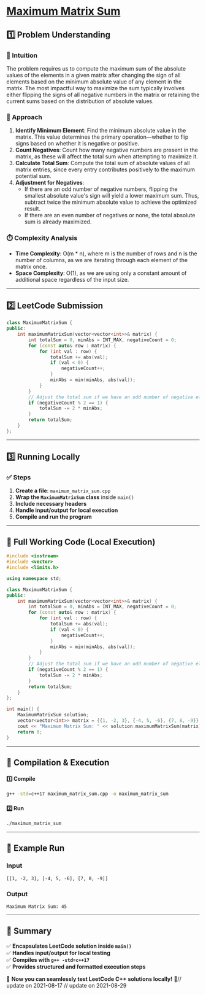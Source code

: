 # **[Maximum Matrix Sum](https://leetcode.com/problems/maximum-matrix-sum/description/)**  

## **1️⃣ Problem Understanding**  
### **📌 Intuition**  
The problem requires us to compute the maximum sum of the absolute values of the elements in a given matrix after changing the sign of all elements based on the minimum absolute value of any element in the matrix. The most impactful way to maximize the sum typically involves either flipping the signs of all negative numbers in the matrix or retaining the current sums based on the distribution of absolute values.  

### **🚀 Approach**  
1. **Identify Minimum Element**: Find the minimum absolute value in the matrix. This value determines the primary operation—whether to flip signs based on whether it is negative or positive.
2. **Count Negatives**: Count how many negative numbers are present in the matrix, as these will affect the total sum when attempting to maximize it.
3. **Calculate Total Sum**: Compute the total sum of absolute values of all matrix entries, since every entry contributes positively to the maximum potential sum.
4. **Adjustment for Negatives**:
   - If there are an odd number of negative numbers, flipping the smallest absolute value's sign will yield a lower maximum sum. Thus, subtract twice the minimum absolute value to achieve the optimized result.
   - If there are an even number of negatives or none, the total absolute sum is already maximized.

### **⏱️ Complexity Analysis**  
- **Time Complexity**: O(m * n), where m is the number of rows and n is the number of columns, as we are iterating through each element of the matrix once.  
- **Space Complexity**: O(1), as we are using only a constant amount of additional space regardless of the input size.  

---  

## **2️⃣ LeetCode Submission**  
```cpp
class MaximumMatrixSum {
public:
    int maximumMatrixSum(vector<vector<int>>& matrix) {
        int totalSum = 0, minAbs = INT_MAX, negativeCount = 0;
        for (const auto& row : matrix) {
            for (int val : row) {
                totalSum += abs(val);
                if (val < 0) {
                    negativeCount++;
                }
                minAbs = min(minAbs, abs(val));
            }
        }
        // Adjust the total sum if we have an odd number of negative elements.
        if (negativeCount % 2 == 1) {
            totalSum -= 2 * minAbs;
        }
        return totalSum;
    }
};
```  

---  

## **3️⃣ Running Locally**  
### **✅ Steps**  
1. **Create a file**: `maximum_matrix_sum.cpp`  
2. **Wrap the `MaximumMatrixSum` class** inside `main()`  
3. **Include necessary headers**  
4. **Handle input/output for local execution**  
5. **Compile and run the program**  

---  

## **📝 Full Working Code (Local Execution)**  
```cpp
#include <iostream>
#include <vector>
#include <limits.h>

using namespace std;

class MaximumMatrixSum {
public:
    int maximumMatrixSum(vector<vector<int>>& matrix) {
        int totalSum = 0, minAbs = INT_MAX, negativeCount = 0;
        for (const auto& row : matrix) {
            for (int val : row) {
                totalSum += abs(val);
                if (val < 0) {
                    negativeCount++;
                }
                minAbs = min(minAbs, abs(val));
            }
        }
        // Adjust the total sum if we have an odd number of negative elements.
        if (negativeCount % 2 == 1) {
            totalSum -= 2 * minAbs;
        }
        return totalSum;
    }
};

int main() {
    MaximumMatrixSum solution;
    vector<vector<int>> matrix = {{1, -2, 3}, {-4, 5, -6}, {7, 8, -9}};
    cout << "Maximum Matrix Sum: " << solution.maximumMatrixSum(matrix) << endl;
    return 0;
}
```  

---  

## **🔧 Compilation & Execution**  
#### **1️⃣ Compile**  
```bash
g++ -std=c++17 maximum_matrix_sum.cpp -o maximum_matrix_sum
```  

#### **2️⃣ Run**  
```bash
./maximum_matrix_sum
```  

---  

## **🎯 Example Run**  
### **Input**  
```
[[1, -2, 3], [-4, 5, -6], [7, 8, -9]]
```  
### **Output**  
```
Maximum Matrix Sum: 45
```  

---  

## **📌 Summary**  
✅ **Encapsulates LeetCode solution inside `main()`**  
✅ **Handles input/output for local testing**  
✅ **Compiles with `g++ -std=c++17`**  
✅ **Provides structured and formatted execution steps**  

🚀 **Now you can seamlessly test LeetCode C++ solutions locally!** 🚀// update on 2021-08-17
// update on 2021-08-29
